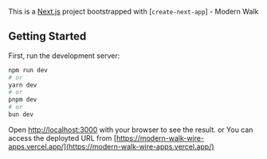This is a [Next.js](https://nextjs.org) project bootstrapped with [`create-next-app`] - Modern Walk

## Getting Started

First, run the development server:

```bash
npm run dev
# or
yarn dev
# or
pnpm dev
# or
bun dev
```

Open [http://localhost:3000](http://localhost:3000) with your browser to see the result.
or You can access the deployted URL from [https://modern-walk-wire-apps.vercel.app/](https://modern-walk-wire-apps.vercel.app/)

